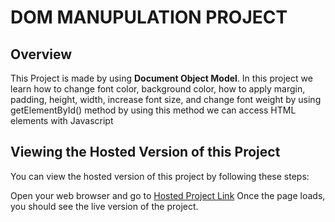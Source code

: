 # DOM MANUPULATION PROJECT


## Overview
This Project is made by using **Document Object Model**. In this project we learn how to change font color, background color, how to apply margin, padding, height, width, increase font size, and change font weight by using getElementById() method by using this method we can access HTML elements with Javascript


## Viewing the Hosted Version of this Project

You can view the hosted version of this project by following these steps:

Open your web browser and go to [Hosted Project Link](https://yashkapoor321.github.io/DOM-Project/)
Once the page loads, you should see the live version of the project.